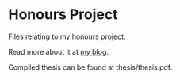 Honours Project
=======

Files relating to my honours project.

Read more about it at [my blog](http://ash.id.au/tags/#honours).

Compiled thesis can be found at thesis/thesis.pdf.